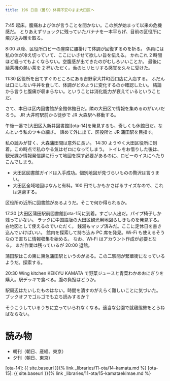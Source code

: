 ```yaml
---
title: 196 日目（曇り）体調不安のまま大田区へ
---
```


7:45 起床。腹痛および体が言うことを聞かない。この旅が始まって以来の危機感だ。
とりあえずリュックに残っていたバナナを一本平らげ、目前の区役所に飛び込み暖を取る。

8:00 以降、区役所ロビーの座席に腰掛けて体調が回復するのを祈る。
係員には私の体が冷え切っていて、ここにいさせて欲しい旨を伝える。
かれこれ 2 時間ほど経ってもよくならない。空腹感が出てきたのがむしろいいことか。
最後に給茶機の熱い茶を 2 杯いただく。舌のヒリヒリする感覚を久々に受けた。

11:30 区役所を出てすぐのところにある吉野家大井町西口店に入店する。
ふだんは口にしない牛丼を食して、体調がどのように変化するのか確認したい。
結論から言うと腹痛が収まらない。ということは消化能力が衰えているということだ。

さて、本日は区内図書館が全館休館日だ。隣の大田区で情報を集めるのがいいだろう。
JR 大井町駅前から徒歩で JR 大森駅へ移動する。

午後一番で[大田区入新井図書館][ota-14]を発見するも、奇しくも休館日だ。なんという私のツキの細さ。
諦めて外に出て、区役所と JR 蒲田駅を目指す。

私の読みが甘く、大森蒲田間は意外に長い。
14:30 ようやく大田区役所に到着。この時点で私のやる気はゼロになってしまう。
トイレをお借りした後は、観光課か情報発信課に行って地図を探す必要があるのに、ロビーのイスにへたりこんでしまう。

* 大田区図書館ガイドは入手成功。個別地図が見づらいものの贅沢は言うまい。
* 大田区全域地図はなんと有料。100 円でしかもかさばるサイズなので、これは遠慮する。

区役所の近所に図書館があるようだ。そこで何か得られるか。

17:30 [大田区蒲田駅前図書館][ota-15]に到着。すごい人出だ。パイプ椅子しか残っていない。
ラックに中国語版の大田区観光用地図らしきものを発見する。白地図として使えるのでいただく。
銭湯もマップ済みだ。ここに定休日を書き込んでいけばいい。
館内を探索して持ち込み PC 席を発見。Wi-Fi も使えるそうなので直ちに情報収集を始める。
なお、Wi-Fi はアカウント作成が必要となる。
まだ作業は残っているが 20:00 退館。

蒲田駅はこの東に東急蒲田駅というのがある。この二駅間が繁華街になっているようだ。探索する。

20:30 Wing kitchen KEIKYU KAMATA で野菜ジュースと青菜わかめおにぎりを購入。駅デッキで食べる。腹の負担はどうか。

駅周辺はたいしたものはない。時間を潰すのがえらく難しいことに気づいた。
ブックオフでゴルゴでも立ち読みするか？

そうこうしているうちに立っていられなくなる。適当な公園で就寝態勢をとらねばならない。

# 読み物

* 朝刊（朝日、産経、東京）
* 夕刊（朝日、東京）

[ota-14]: {{ site.baseurl }}{% link _libraries/11-ota/14-kamata.md %}
[ota-15]: {{ site.baseurl }}{% link _libraries/11-ota/15-kamataekimae.md %}

